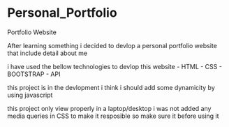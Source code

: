 # Personal_Portfolio
Portfolio Website

After learning something i decided to devlop a personal portfolio website
that include detail about me 

i have used the bellow technologies to devlop this website
                              - HTML
                              - CSS
                              - BOOTSTRAP
                              - API
  
  this project is in the devlopment i think i should add some dynamicity by using javascript
  
  this project only view properly in a laptop/desktop i was not added any media queries in CSS to make it resposible
  so make sure it before using it
  
  
  
  
